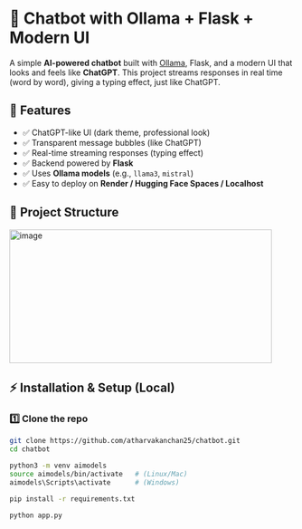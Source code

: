 # 🧠 Chatbot with Ollama + Flask + Modern UI
A simple **AI-powered chatbot** built with [Ollama](https://ollama.ai/), Flask, and a modern UI that looks and feels like **ChatGPT**. This project streams responses in real time (word by word), giving a typing effect, just like ChatGPT.

## 🚀 Features
- ✅ ChatGPT-like UI (dark theme, professional look)  
- ✅ Transparent message bubbles (like ChatGPT)  
- ✅ Real-time streaming responses (typing effect)  
- ✅ Backend powered by **Flask**  
- ✅ Uses **Ollama models** (e.g., `llama3`, `mistral`)  
- ✅ Easy to deploy on **Render / Hugging Face Spaces / Localhost**  

## 📂 Project Structure
<img width="464" height="236" alt="image" src="https://github.com/user-attachments/assets/a586563d-739b-463a-83b4-e930fdbfc07b" />


## ⚡ Installation & Setup (Local)
### 1️⃣ Clone the repo
```bash
git clone https://github.com/atharvakanchan25/chatbot.git
cd chatbot

python3 -m venv aimodels
source aimodels/bin/activate   # (Linux/Mac)
aimodels\Scripts\activate      # (Windows)

pip install -r requirements.txt

python app.py
